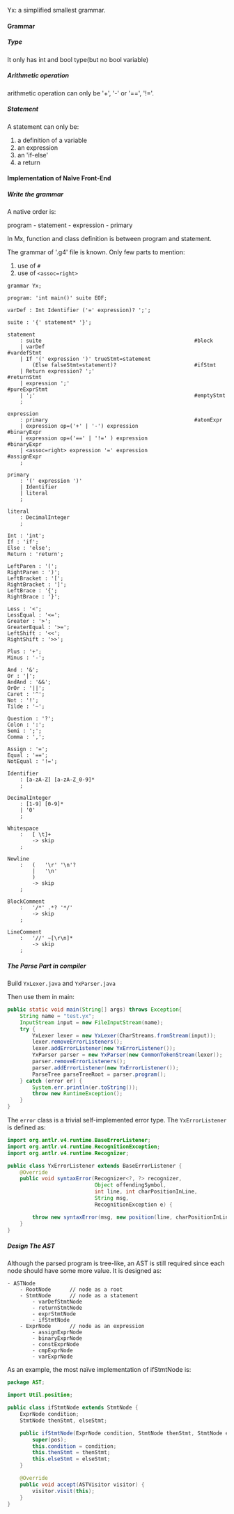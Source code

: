 Yx: a simplified smallest grammar. 

#### Grammar

##### Type

It only has int and bool type(but no bool variable)

##### Arithmetic operation

arithmetic operation can only be '+', '-' or '==', '!='. 

##### Statement

A statement can only be:

1. a definition of a variable
2. an expression
3. an 'if-else' 
4. a return

#### Implementation of Naïve Front-End

##### Write the grammar

A native order is: 

program - statement - expression - primary

In Mx, function and class definition is between program and statement. 

The grammar of '.g4' file is known. Only few parts to mention:

1. use of ```#```
2. use of ```<assoc=right>```

```Antlr4
grammar Yx;

program: 'int main()' suite EOF;

varDef : Int Identifier ('=' expression)? ';';

suite : '{' statement* '}';

statement
    : suite                                                 #block
    | varDef                                                #vardefStmt
    | If '(' expression ')' trueStmt=statement 
        (Else falseStmt=statement)?                         #ifStmt
    | Return expression? ';'                                #returnStmt
    | expression ';'                                        #pureExprStmt
    | ';'                                                   #emptyStmt
    ;

expression
    : primary                                               #atomExpr
    | expression op=('+' | '-') expression                  #binaryExpr
    | expression op=('==' | '!=' ) expression               #binaryExpr
    | <assoc=right> expression '=' expression               #assignExpr
    ;

primary
    : '(' expression ')'
    | Identifier 
    | literal 
    ;

literal
    : DecimalInteger
    ;

Int : 'int';
If : 'if';
Else : 'else';
Return : 'return';

LeftParen : '(';
RightParen : ')';
LeftBracket : '[';
RightBracket : ']';
LeftBrace : '{';
RightBrace : '}';

Less : '<';
LessEqual : '<=';
Greater : '>';
GreaterEqual : '>=';
LeftShift : '<<';
RightShift : '>>';

Plus : '+';
Minus : '-';

And : '&';
Or : '|';
AndAnd : '&&';
OrOr : '||';
Caret : '^';
Not : '!';
Tilde : '~';

Question : '?';
Colon : ':';
Semi : ';';
Comma : ',';

Assign : '=';
Equal : '==';
NotEqual : '!=';

Identifier
    : [a-zA-Z] [a-zA-Z_0-9]*
    ;

DecimalInteger
    : [1-9] [0-9]*
    | '0'
    ;

Whitespace
    :   [ \t]+
        -> skip
    ;

Newline
    :   (   '\r' '\n'?
        |   '\n'
        )
        -> skip
    ;

BlockComment
    :   '/*' .*? '*/'
        -> skip
    ;

LineComment
    :   '//' ~[\r\n]*
        -> skip
    ;
```

##### The Parse Part in compiler

Build ```YxLexer.java``` and ```YxParser.java```

Then use them in main: 

```java
public static void main(String[] args) throws Exception{
	String name = "test.yx";
    InputStream input = new FileInputStream(name);
    try {
        YxLexer lexer = new YxLexer(CharStreams.fromStream(input));
        lexer.removeErrorListeners();
        lexer.addErrorListener(new YxErrorListener());
        YxParser parser = new YxParser(new CommonTokenStream(lexer));
        parser.removeErrorListeners();
        parser.addErrorListener(new YxErrorListener());
        ParseTree parseTreeRoot = parser.program();
    } catch (error er) {
        System.err.println(er.toString());
        throw new RuntimeException();
    }
}
```

The ```error``` class is a trivial self-implemented error type. The ```YxErrorListener``` is defined as: 

```java
import org.antlr.v4.runtime.BaseErrorListener;
import org.antlr.v4.runtime.RecognitionException;
import org.antlr.v4.runtime.Recognizer;

public class YxErrorListener extends BaseErrorListener {
    @Override
    public void syntaxError(Recognizer<?, ?> recognizer,
                            Object offendingSymbol,
                            int line, int charPositionInLine,
                            String msg,
                            RecognitionException e) {

        throw new syntaxError(msg, new position(line, charPositionInLine));
    }
}
```

##### Design The AST

Although the parsed program is tree-like, an AST is still required since each node should have some more value. It is designed as: 

```
- ASTNode
	- RootNode		// node as a root
	- StmtNode		// node as a statement
		- varDefStmtNode
		- returnStmtNode
		- exprStmtNode
		- ifStmtNode
	- ExprNode		// node as an expression
		- assignExprNode
		- binaryExprNode
		- constExprNode
		- cmpExprNode
		- varExprNode
```

As an example, the most naïve implementation of ifStmtNode is: 

```java
package AST;

import Util.position;

public class ifStmtNode extends StmtNode {
    ExprNode condition;
    StmtNode thenStmt, elseStmt;

    public ifStmtNode(ExprNode condition, StmtNode thenStmt, StmtNode elseStmt, position pos) {
        super(pos);
        this.condition = condition;
        this.thenStmt = thenStmt;
        this.elseStmt = elseStmt;
    }

    @Override
    public void accept(ASTVisitor visitor) {
        visitor.visit(this);
    }
}
```

